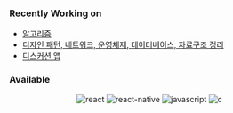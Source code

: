 ### Recently Working on

- [알고리즘](https://github.com/yeonwooz/BOJ)
- [디자인 패턴, 네트워크, 운영체제, 데이터베이스, 자료구조 정리](https://github.com/yeonwooz/CS-study)
- [디스커션 앱](https://github.com/yeonwooz/discussion-app)



### Available

<p align='center'>
  <img alt="react" src ="https://img.shields.io/badge/react-black.svg?&style=for-the-badge&logo=react&logoColor=61DBFB"/>
  <img alt="react-native" src ="https://img.shields.io/badge/react native-black.svg?&style=for-the-badge&logo=react&logoColor=61DBFB"/>
  <img alt="javascript" src ="https://img.shields.io/badge/javascript-F0DB4F.svg?&style=for-the-badge&logo=javascript&logoColor=323330"/>
  <img alt="c" src=https://img.shields.io/badge/C-C-A8B9CC?&style=for-the-badge&logo=c&logoColor=A8B9CC/>
</p>
